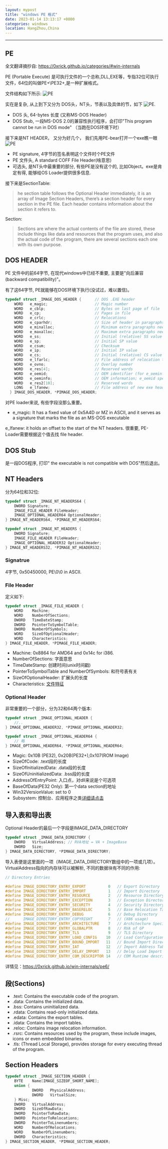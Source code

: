 ```yaml
---
layout: mypost
title: "windows PE 格式"
date: 2023-01-14 13:13:17 +0800
categories: windows
location: HangZhou,China
---
```

---

## PE

全文翻译摘抄自: https://0xrick.github.io/categories/#win-internals

PE (Portable Execute) 是可执行文件的一个总称,DLL,EXE等，专指32位可执行文件，64位的叫做PE+\PE32+,是一种扩展格式。

文件结构如下所示: ![PE](https://upload.wikimedia.org/wikipedia/commons/1/1b/Portable_Executable_32_bit_Structure_in_SVG_fixed.svg)


实在是复杂, 从上到下又分为 DOS头，NT头，节表以及具体的节，如下 ![PE](https://0xrick.github.io/images/wininternals/pe2/1.png).

* DOS 头, 64-bytes 长度 (又称MS-DOS Header)
* DOS Stub, 一段MS-DOS 2.0的兼容性执行程序，会打印"This program cannot be run in DOS mode" （当跑在DOS环境下时）

接下来是NT HEADER， 又分为好几个， 我们先用PE-bear打开一个exe瞧一眼
![PE](pe-bear.png)

* PE signature, 4字节的签名表明这个文件时个PE文件
* PE 文件头, A standard COFF File Header(啥意思)
* 可选头, 是NT头中最重要的部分, 有些PE是没有这个的, 比如Object。exe是肯定有得, 能够给OS Loader提供很多信息.

接下来是SectionTable:

> he section table follows the Optional Header immediately, it is an array of Image Section Headers, there’s a section header for every section in the PE file.
Each header contains information about the section it refers to.

Section:

> Sections are where the actual contents of the file are stored, these include things like data and resources that the program uses, and also the actual code of the program, there are several sections each one with its own purpose.


## DOS HEADER

PE 文件中的前64字节, 在现代windows中已经不重要, 主要是"向后兼容(backward compatibility)"。

有了这64字节, PE就能够在DOS环境下执行(没试过，难以置信)。

```c
typedef struct _IMAGE_DOS_HEADER {      // DOS .EXE header
    WORD   e_magic;                     // Magic number
    WORD   e_cblp;                      // Bytes on last page of file
    WORD   e_cp;                        // Pages in file
    WORD   e_crlc;                      // Relocations
    WORD   e_cparhdr;                   // Size of header in paragraphs
    WORD   e_minalloc;                  // Minimum extra paragraphs needed
    WORD   e_maxalloc;                  // Maximum extra paragraphs needed
    WORD   e_ss;                        // Initial (relative) SS value
    WORD   e_sp;                        // Initial SP value
    WORD   e_csum;                      // Checksum
    WORD   e_ip;                        // Initial IP value
    WORD   e_cs;                        // Initial (relative) CS value
    WORD   e_lfarlc;                    // File address of relocation table
    WORD   e_ovno;                      // Overlay number
    WORD   e_res[4];                    // Reserved words
    WORD   e_oemid;                     // OEM identifier (for e_oeminfo)
    WORD   e_oeminfo;                   // OEM information; e_oemid specific
    WORD   e_res2[10];                  // Reserved words
    LONG   e_lfanew;                    // File address of new exe header
  } IMAGE_DOS_HEADER, *PIMAGE_DOS_HEADER;

```
对PE loader来说, 有些字段没那么重要。

* e_magic: It has a fixed value of 0x5A4D or MZ in ASCII, and it serves as a signature that marks the file as an MS-DOS executable

e_lfanew: it holds an offset to the start of the NT headers. 很重要, PE-Loader需要根据这个值去找 file header.

## DOS Stub

是一段DOS程序, 打印" the executable is not compatible with DOS"然后退出。

## NT Headers

分为64位和32位:

```c++
typedef struct _IMAGE_NT_HEADERS64 {
    DWORD Signature;
    IMAGE_FILE_HEADER FileHeader;
    IMAGE_OPTIONAL_HEADER64 OptionalHeader;
} IMAGE_NT_HEADERS64, *PIMAGE_NT_HEADERS64;

typedef struct _IMAGE_NT_HEADERS {
    DWORD Signature;
    IMAGE_FILE_HEADER FileHeader;
    IMAGE_OPTIONAL_HEADER32 OptionalHeader;
} IMAGE_NT_HEADERS32, *PIMAGE_NT_HEADERS32;

```

 ### Signatrue

 4字节, 0x50450000,  PE\0\0 in ASCII.

### File Header

定义如下:
```c++
typedef struct _IMAGE_FILE_HEADER {
    WORD    Machine;
    WORD    NumberOfSections;
    DWORD   TimeDateStamp;
    DWORD   PointerToSymbolTable;
    DWORD   NumberOfSymbols;
    WORD    SizeOfOptionalHeader;
    WORD    Characteristics;
} IMAGE_FILE_HEADER, *PIMAGE_FILE_HEADER;

```

* Machine: 0x8864 for AMD64 and 0x14c for i386.
* NumberOfSections: 字面意思
* TimeDateStamp: 创建时间(unix时间戳)
* PointerToSymbolTable and NumberOfSymbols: 和符号表有关
* SizeOfOptionalHeader: 扩展头的长度
* Characteristics: [文件特征](!https://learn.microsoft.com/en-us/windows/win32/debug/pe-format#characteristics)

### Optional Header

非常重要的一个部分，分为32和64两个版本:

```c++
typedef struct _IMAGE_OPTIONAL_HEADER {
    //..
} IMAGE_OPTIONAL_HEADER32, *PIMAGE_OPTIONAL_HEADER32;

typedef struct _IMAGE_OPTIONAL_HEADER64 {
    // 略
} IMAGE_OPTIONAL_HEADER64, *PIMAGE_OPTIONAL_HEADER64;
```
* Magic: 0x10B (PE32), 0x20B(PE32+),0x107(ROM Image)
* SizeOfCode: .text段的长度
* SizeOfInitializedData: .data段的长度
* SizeOfUninitializedData: .bss段的长度
* AddressOfEntryPoint: 入口点，对dll来说是个可选项
* BaseOfData(PE32 Only): 第一个data section的地址
* Win32VersionValue: set to 0
* Subsystem: 控制台、应用程序之类[详细请点击](!https://docs.microsoft.com/en-us/windows/win32/debug/pe-format)

## 导入表和导出表

Optional Header的最后一个字段是IMAGE_DATA_DIRECTORY
```c++
typedef struct _IMAGE_DATA_DIRECTORY {
    DWORD   VirtualAddress; // RVA地址 = VA + ImageBase
    DWORD   Size;
} IMAGE_DATA_DIRECTORY, *PIMAGE_DATA_DIRECTORY;
```

导入表便是这里面的一项（IMAGE_DATA_DIRECTORY数组中的一项或几项）。VirtualAddress指向的内存块可以被解析, 不同的数据块有不同的作用:
```c++
// Directory Entries

#define IMAGE_DIRECTORY_ENTRY_EXPORT          0   // Export Directory
#define IMAGE_DIRECTORY_ENTRY_IMPORT          1   // Import Directory
#define IMAGE_DIRECTORY_ENTRY_RESOURCE        2   // Resource Directory
#define IMAGE_DIRECTORY_ENTRY_EXCEPTION       3   // Exception Directory
#define IMAGE_DIRECTORY_ENTRY_SECURITY        4   // Security Directory
#define IMAGE_DIRECTORY_ENTRY_BASERELOC       5   // Base Relocation Table
#define IMAGE_DIRECTORY_ENTRY_DEBUG           6   // Debug Directory
//      IMAGE_DIRECTORY_ENTRY_COPYRIGHT       7   // (X86 usage)
#define IMAGE_DIRECTORY_ENTRY_ARCHITECTURE    7   // Architecture Specific Data
#define IMAGE_DIRECTORY_ENTRY_GLOBALPTR       8   // RVA of GP
#define IMAGE_DIRECTORY_ENTRY_TLS             9   // TLS Directory
#define IMAGE_DIRECTORY_ENTRY_LOAD_CONFIG    10   // Load Configuration Directory
#define IMAGE_DIRECTORY_ENTRY_BOUND_IMPORT   11   // Bound Import Directory in headers
#define IMAGE_DIRECTORY_ENTRY_IAT            12   // Import Address Table
#define IMAGE_DIRECTORY_ENTRY_DELAY_IMPORT   13   // Delay Load Import Descriptors
#define IMAGE_DIRECTORY_ENTRY_COM_DESCRIPTOR 14   // COM Runtime descriptor
```

详情见：https://0xrick.github.io/win-internals/pe6/

## 段(Sections)

* .text: Contains the executable code of the program.
* .data: Contains the initialized data.
* .bss: Contains uninitialized data.
* .rdata: Contains read-only initialized data.
* .edata: Contains the export tables.
* .idata: Contains the import tables.
* .reloc: Contains image relocation information.
* .rsrc: Contains resources used by the program, these include images, icons or even  embedded binaries.
* .tls: (Thread Local Storage), provides storage for every executing thread of the program.

## Section Headers

```c++
typedef struct _IMAGE_SECTION_HEADER {
    BYTE    Name[IMAGE_SIZEOF_SHORT_NAME];
    union {
            DWORD   PhysicalAddress;
            DWORD   VirtualSize;
    } Misc;
    DWORD   VirtualAddress;
    DWORD   SizeOfRawData;
    DWORD   PointerToRawData;
    DWORD   PointerToRelocations;
    DWORD   PointerToLinenumbers;
    WORD    NumberOfRelocations;
    WORD    NumberOfLinenumbers;
    DWORD   Characteristics;
} IMAGE_SECTION_HEADER, *PIMAGE_SECTION_HEADER;

```

